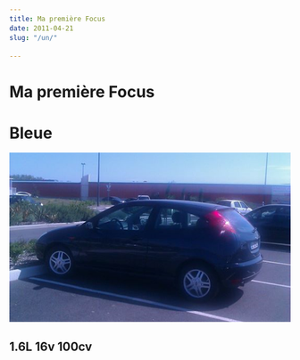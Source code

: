 ```yaml
---
title: Ma première Focus
date: 2011-04-21
slug: "/un/"

---
```

# Ma première Focus

# Bleue

![Focus 1](../images/focus1.jpg)

## 1.6L 16v 100cv